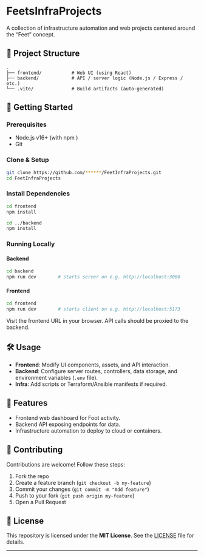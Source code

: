
# FeetsInfraProjects 

A collection of infrastructure automation and web projects centered around the “Feet” concept.

## 📂 Project Structure

```
.
├── frontend/           # Web UI (using React)
├── backend/            # API / server logic (Node.js / Express / etc.)
└── .vite/              # Build artifacts (auto-generated)
```

## 🚀 Getting Started

### Prerequisites
- Node.js v16+ (with npm )
- Git

### Clone & Setup

```bash
git clone https://github.com/******/FeetInfraProjects.git
cd FeetInfraProjects
```

### Install Dependencies

```bash
cd frontend
npm install       

cd ../backend
npm install        
```

### Running Locally

#### Backend

```bash
cd backend
npm run dev        # starts server on e.g. http://localhost:3000
```

#### Frontend

```bash
cd frontend
npm run dev        # starts client on e.g. http://localhost:5173
```

Visit the frontend URL in your browser. API calls should be proxied to the backend.

## 🛠 Usage

- **Frontend**: Modify UI components, assets, and API interaction.
- **Backend**: Configure server routes, controllers, data storage, and environment variables (`.env` file).
- **Infra**: Add scripts or Terraform/Ansible manifests if required.

## 🎯 Features

- Frontend web dashboard for Foot activity.
- Backend API exposing endpoints for data.
- Infrastructure automation to deploy to cloud or containers.

## 🤝 Contributing

Contributions are welcome! Follow these steps:

1. Fork the repo  
2. Create a feature branch (`git checkout -b my-feature`)  
3. Commit your changes (`git commit -m "Add feature"`)  
4. Push to your fork (`git push origin my-feature`)  
5. Open a Pull Request

## 📄 License

This repository is licensed under the **MIT License**. See the [LICENSE](./LICENSE) file for details.

---

